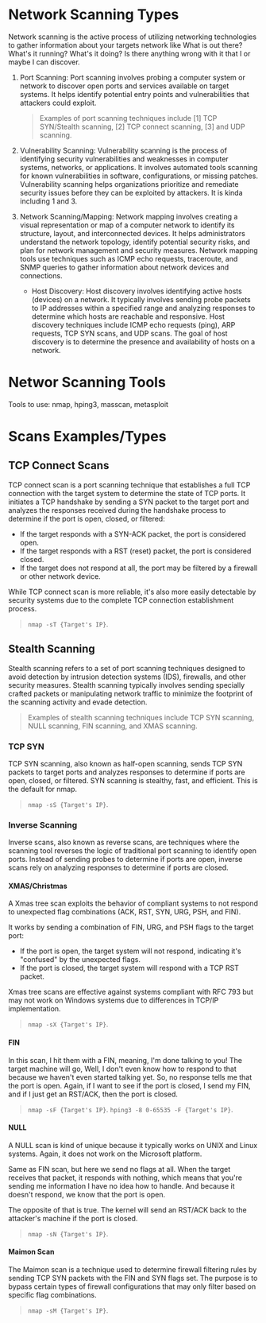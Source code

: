 # Network Scanning Types
Network scanning is the active process of utilizing networking technologies to gather information about your targets network like What is out there? What's it running? What's it doing? Is there anything wrong with it that I or maybe I can discover.

1. Port Scanning: Port scanning involves probing a computer system or network to discover open ports and services available on target systems. It helps identify potential entry points and vulnerabilities that attackers could exploit.
     > Examples of port scanning techniques include [1] TCP SYN/Stealth scanning, [2] TCP connect scanning, [3] and UDP scanning.

3. Vulnerability Scanning: Vulnerability scanning is the process of identifying security vulnerabilities and weaknesses in computer systems, networks, or applications. It involves automated tools scanning for known vulnerabilities in software, configurations, or missing patches. Vulnerability scanning helps organizations prioritize and remediate security issues before they can be exploited by attackers. It is kinda including 1 and 3.

4. Network Scanning/Mapping: Network mapping involves creating a visual representation or map of a computer network to identify its structure, layout, and interconnected devices. It helps administrators understand the network topology, identify potential security risks, and plan for network management and security measures. Network mapping tools use techniques such as ICMP echo requests, traceroute, and SNMP queries to gather information about network devices and connections.
   - Host Discovery: Host discovery involves identifying active hosts (devices) on a network. It typically involves sending probe packets to IP addresses within a specified range and analyzing responses to determine which hosts are reachable and responsive. Host discovery techniques include ICMP echo requests (ping), ARP requests, TCP SYN scans, and UDP scans. The goal of host discovery is to determine the presence and availability of hosts on a network.
  
# Networ Scanning Tools
Tools to use: nmap, hping3, masscan, metasploit

# Scans Examples/Types
## TCP Connect Scans
TCP connect scan is a port scanning technique that establishes a full TCP connection with the target system to determine the state of TCP ports. It initiates a TCP handshake by sending a SYN packet to the target port and analyzes the responses received during the handshake process to determine if the port is open, closed, or filtered:
- If the target responds with a SYN-ACK packet, the port is considered open.
- If the target responds with a RST (reset) packet, the port is considered closed.
- If the target does not respond at all, the port may be filtered by a firewall or other network device.

While TCP connect scan is more reliable, it's also more easily detectable by security systems due to the complete TCP connection establishment process.

> `nmap -sT {Target's IP}`.

## Stealth Scanning
Stealth scanning refers to a set of port scanning techniques designed to avoid detection by intrusion detection systems (IDS), firewalls, and other security measures. Stealth scanning typically involves sending specially crafted packets or manipulating network traffic to minimize the footprint of the scanning activity and evade detection. 
  > Examples of stealth scanning techniques include TCP SYN scanning, NULL scanning, FIN scanning, and XMAS scanning.

### TCP SYN 
TCP SYN scanning, also known as half-open scanning, sends TCP SYN packets to target ports and analyzes responses to determine if ports are open, closed, or filtered. SYN scanning is stealthy, fast, and efficient. This is the default for nmap.

> `nmap -sS {Target's IP}`.

### Inverse Scanning
Inverse scans, also known as reverse scans, are techniques where the scanning tool reverses the logic of traditional port scanning to identify open ports. Instead of sending probes to determine if ports are open, inverse scans rely on analyzing responses to determine if ports are closed.

#### XMAS/Christmas
A Xmas tree scan exploits the behavior of compliant systems to not respond to unexpected flag combinations (ACK, RST, SYN, URG, PSH, and FIN).

It works by sending a combination of FIN, URG, and PSH flags to the target port:
- If the port is open, the target system will not respond, indicating it's "confused" by the unexpected flags.
- If the port is closed, the target system will respond with a TCP RST packet.

Xmas tree scans are effective against systems compliant with RFC 793 but may not work on Windows systems due to differences in TCP/IP implementation.

> `nmap -sX {Target's IP}`.

#### FIN
In this scan, I hit them with a FIN, meaning, I'm done talking to you! The target machine will go, Well, I don't even know how to respond to that because we haven't even started talking yet. So, no response tells me that the port is open. Again, if I want to see if the port is closed, I send my FIN, and if I just get an RST/ACK, then the port is closed.

> `nmap -sF {Target's IP}`.
> `hping3 -8 0-65535 -F {Target's IP}`.

#### NULL
A NULL scan is kind of unique because it typically works on UNIX and Linux systems. Again, it does not work on the Microsoft platform.

Same as FIN scan, but here we send no flags at all. When the target receives that packet, it responds with nothing, which means that you're sending me information I have no idea how to handle. And because it doesn't respond, we know that the port is open. 

The opposite of that is true. The kernel will send an RST/ACK back to the attacker's machine if the port is closed.

> `nmap -sN {Target's IP}`.

#### Maimon Scan
The Maimon scan is a technique used to determine firewall filtering rules by sending TCP SYN packets with the FIN and SYN flags set. The purpose is to bypass certain types of firewall configurations that may only filter based on specific flag combinations.

> `nmap -sM {Target's IP}`.
